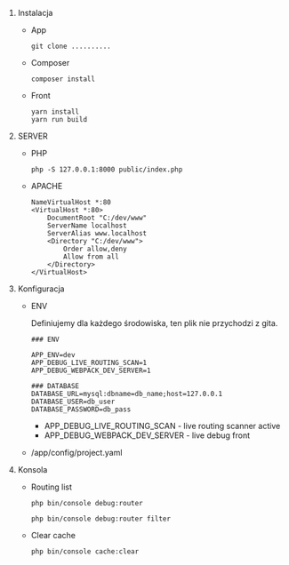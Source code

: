 

1. Instalacja
    * App
    
        ```
        git clone ..........
        ```
    
    * Composer
        ```
        composer install
        ```
    
    * Front
        ```
        yarn install
        yarn run build
        ```


1. SERVER

    * PHP
    
        ```
        php -S 127.0.0.1:8000 public/index.php
        ```
    
    * APACHE
    
        ```apacheconfig
        NameVirtualHost *:80
        <VirtualHost *:80>
            DocumentRoot "C:/dev/www"
            ServerName localhost
            ServerAlias www.localhost
            <Directory "C:/dev/www">
                Order allow,deny
                Allow from all
            </Directory>
        </VirtualHost>
        ```

2. Konfiguracja

    * ENV
    
        Definiujemy dla każdego środowiska, ten plik nie przychodzi z gita. 
        
        ```dotenv
        ### ENV
        
        APP_ENV=dev
        APP_DEBUG_LIVE_ROUTING_SCAN=1
        APP_DEBUG_WEBPACK_DEV_SERVER=1 
        
        ### DATABASE
        DATABASE_URL=mysql:dbname=db_name;host=127.0.0.1
        DATABASE_USER=db_user
        DATABASE_PASSWORD=db_pass
        ```
        * APP_DEBUG_LIVE_ROUTING_SCAN - live routing scanner active
        * APP_DEBUG_WEBPACK_DEV_SERVER - live debug front
        
    * /app/config/project.yaml
    
3. Konsola    

    * Routing list
        
        `php bin/console debug:router`
        
        `php bin/console debug:router filter`
    
    * Clear cache
        
        `php bin/console cache:clear`
